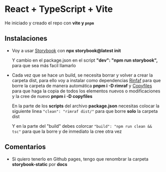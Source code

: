# React + TypeScript + Vite

He iniciado y creado el repo con **vite y `pnpm`**

## Instalaciones

- Voy a usar [Storybook](https://storybook.js.org/docs/react/get-started/install) con **npx storybook@latest init**
  
  Y cambio en el package.json en el script **"dev": "npm run storybook",** para que sea más facil llamarlo

- Cada vez que se hace un build, se necesita borrar y volver a crear la carpeta dist, para ello voy a instalar como dependencias [Rinfaf](https://www.npmjs.com/package/rimraf) para que borre la carpeta de manera automática **pnpm i -D rimraf** y [Copyfiles](https://www.npmjs.com/package/copyfiles) para que haga la copia de todos los elementos nuevos o modificaciones y la cree de nuevo **pnpm i -D copyfiles**

  En la parte de los **scripts** del archivo **package.json** necesitas colocar la siguiente linea `"clean": "rimraf dist/"` para que borre **solo** la carpeta dist
  
  Y en la parte del "build" debes colorcar `"build": "npm run clean && tsc"` para que la borre y de inmediato la cree otra vez

## Comentarios

- Si quiero tenerlo en Github pages, tengo que renombrar la carpeta **storybook-static** por **docs**